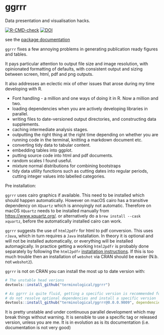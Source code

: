 # ggrrr

Data presentation and visualisation hacks.

[![R-CMD-check](https://github.com/terminological/ggrrr/workflows/R-CMD-check/badge.svg)](https://github.com/terminological/ggrrr/actions)
[![DOI](https://zenodo.org/badge/489738724.svg)](https://zenodo.org/badge/latestdoi/489738724)

see the [package documentation](https://terminological.github.io/ggrrr/docs/)

`ggrrr` fixes a few annoying problems in generating publication ready figures and tables.

It pays particular attention to output file size and image resolution, with opinionated formatting of defaults, with consistent 
output and sizing between screen, html, pdf and png outputs.

It also addresses an eclectic mix of other issues that arose during my time developing with R.

* Font handling - a million and one ways of doing it in R. Now a million and two.
* loading dependencies when you are actively developing libraries in parallel.
* writing files to date-versioned output directories, and constructing data supplements.
* caching intermediate analysis stages.
* outputting the right thing at the right time depending on whether you are running code in the terminal, knitting a markdown document etc.
* converting tidy data to tabular content.
* embedding tables into ggplot.
* putting source code into html and pdf documents.
* random scales I found useful.
* mixture normal distributions for combining bootstraps
* tidy data utility functions such as cutting dates into regular periods, cutting integer values into labelled categories.

Pre installation:

`ggrrr` uses cairo graphics if available. This need to be installed which should happen automatically. However on macOS cairo has a 
transitive dependency on `XQuartz` which is annoyingly not automatic. Therefore on macOS `XQuartz` needs to be installed manually from https://www.xquartz.org/. or 
alternatively do a  `brew install --cask xquartz`, before the automatically installed cairo can work.

`ggrrr` suggests the use of `html2pdfr` for html to pdf conversion. This uses `rJava`, which in turn requires a `Java` installation.
In theory it is optional and will not be installed automatically, or everything will be installed automagically. 
In practice getting a working `html2pdfr` is probably done separately by following the `html2pdfr` [installation instructions](https://github.com/terminological/html2pdfr).
If this is too much trouble then an installation of `webshot` via CRAN should be easier (N.b. not `webshot2`).

`ggrrr` is not on CRAN you can install the most up to date version with:

```R
# The unstable head verions
devtools::install_github("terminological/ggrrr")

# As ggrrr is quite fluid, getting a specific version is recommended for a specific analysis
# do not resolve optional dependencies and install a specific version
devtools::install_github("terminological/ggrrr@0.0.0.9009", dependencies = "hard")
```

It is pretty unstable and under continuous parallel development which may break things without warning.
It is sensible to use a specific tag or released version, unless you are me.
It is in evolution as is its documentation (i.e. documentation is not very good)
